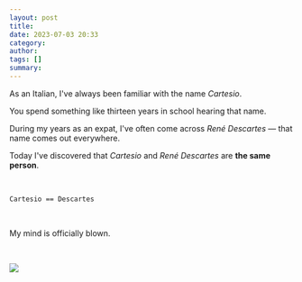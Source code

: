 ```yaml
---
layout: post
title:
date: 2023-07-03 20:33
category:
author:
tags: []
summary:
---
```


As an Italian, I've always been familiar with the name *Cartesio*.

You spend something like thirteen years in school hearing that name.

During my years as an expat, I've often come across *René Descartes* — that name comes out everywhere.

Today I've discovered that *Cartesio* and *René Descartes* are **the same person**.

<br>

`Cartesio == Descartes`

<br>

My mind is officially blown.

<br>

![](/assets/img/Frans_Hals_-_Portret_van_René_Descartes.jpg)